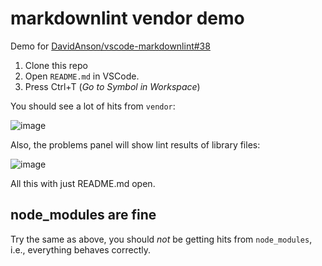 # markdownlint vendor demo

Demo for [DavidAnson/vscode-markdownlint#38](https://github.com/DavidAnson/vscode-markdownlint/issues/38)

1. Clone this repo
2. Open `README.md` in VSCode.
3. Press Ctrl+T (*Go to Symbol in Workspace*)

You should see a lot of hits from `vendor`:

![image](https://user-images.githubusercontent.com/101152/40686721-98081a96-6398-11e8-85be-874c7697f44d.png)

Also, the problems panel will show lint results of library files:

![image](https://user-images.githubusercontent.com/101152/40686768-bc191b42-6398-11e8-8c6e-fb5ba86554de.png)

All this with just README.md open.

## node_modules are fine

Try the same as above, you should *not* be getting hits from `node_modules`, i.e., everything behaves correctly.
